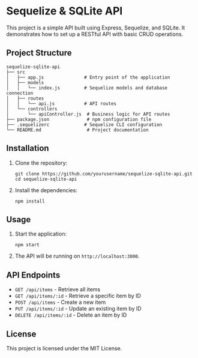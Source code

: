 # Sequelize & SQLite API

This project is a simple API built using Express, Sequelize, and SQLite. It demonstrates how to set up a RESTful API with basic CRUD operations.

## Project Structure

```
sequelize-sqlite-api
├── src
│   ├── app.js               # Entry point of the application
│   ├── models
│   │   └── index.js         # Sequelize models and database connection
│   ├── routes
│   │   └── api.js           # API routes
│   └── controllers
│       └── apiController.js  # Business logic for API routes
├── package.json              # npm configuration file
├── .sequelizerc             # Sequelize CLI configuration
└── README.md                 # Project documentation
```

## Installation

1. Clone the repository:
   ```
   git clone https://github.com/yourusername/sequelize-sqlite-api.git
   cd sequelize-sqlite-api
   ```

2. Install the dependencies:
   ```
   npm install
   ```

## Usage

1. Start the application:
   ```
   npm start
   ```

2. The API will be running on `http://localhost:3000`.

## API Endpoints

- `GET /api/items` - Retrieve all items
- `GET /api/items/:id` - Retrieve a specific item by ID
- `POST /api/items` - Create a new item
- `PUT /api/items/:id` - Update an existing item by ID
- `DELETE /api/items/:id` - Delete an item by ID

## License

This project is licensed under the MIT License.